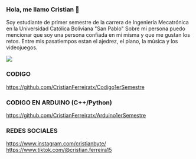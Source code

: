 ### Hola, me llamo Cristian 👋
 Soy estudiante de primer semestre de la carrera de Ingeniería Mecatrónica en la Universidad Católica Boliviana "San Pablo"
 Sobre mi persona puedo mencionar que soy una persona confiada en mi misma y que me gustan los retos. Entre mis pasatiempos estan el ajedrez, el piano, la música y los videojuegos.

<img src=https://tenor.com/es-US/view/gato-cansei-de-ser-gato-chico-cat-computer-gif-16491688.gif>
</p>

### CODIGO
https://github.com/CristianFerreiratx/Codigo1erSemestre
### CODIGO EN ARDUINO (C++/Python)
https://github.com/CristianFerreiratx/Arduino1erSemestre
### REDES SOCIALES
https://www.instagram.com/cristianbyte/
https://www.tiktok.com/@cristian.ferreira15

